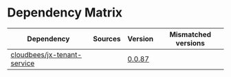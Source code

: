 # Dependency Matrix

Dependency | Sources | Version | Mismatched versions
---------- | ------- | ------- | -------------------
[cloudbees/jx-tenant-service](https://github.com/cloudbees/jx-tenant-service) |  | [0.0.87](https://github.com/cloudbees/jx-tenant-service/releases/tag/v0.0.87) | 
